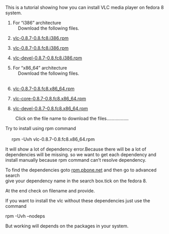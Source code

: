 This is a tutorial showing how you can install VLC media player on fedora 8 system.

1.  For “i386” architecture  
        Download the following files.

2.  [vlc-0.8.7-0.8.fc8.i386.rpm](http://download1.rpmfusion.org/free/fedora/updates/8/x86_64/vlc-0.8.7-0.8.fc8.i386.rpm)
3.  [vlc-0.8.7-0.8.fc8.i386.rpm](http://download1.rpmfusion.org/free/fedora/updates/8/x86_64/vlc-0.8.7-0.8.fc8.i386.rpm)
4.  [vlc-devel-0.8.7-0.8.fc8.i386.rpm](http://download1.rpmfusion.org/free/fedora/updates/8/x86_64/vlc-devel-0.8.7-0.8.fc8.i386.rpm) 

5.  For “x86\_64” architecture  
        Download the following files.  
     

6.  [vlc-0.8.7-0.8.fc8.x86\_64.rpm](http://download1.rpmfusion.org/free/fedora/updates/8/x86_64/vlc-0.8.7-0.8.fc8.x86_64.rpm)
7.  [vlc-core-0.8.7-0.8.fc8.x86\_64.rpm](http://download1.rpmfusion.org/free/fedora/updates/8/x86_64/vlc-core-0.8.7-0.8.fc8.x86_64.rpm) 
8.  [vlc-devel-0.8.7-0.8.fc8.x86\_64.rpm](http://download1.rpmfusion.org/free/fedora/updates/8/x86_64/vlc-devel-0.8.7-0.8.fc8.x86_64.rpm) 

        Click on the file name to download the files……………..

Try to install using rpm command  
   
     rpm -Uvh vlc-0.8.7-0.8.fc8.x86\_64.rpm

It will show a lot of dependency error.Because there will be a lot of dependencies will be missing. so we want to get each dependency and install manually because rpm command can’t resolve dependency.

To find the dependencies goto [rpm.pbone.net](http://rpm.pbone.net/) and then go to advanced search  
give your dependency name in the search box.tick on the fedora 8.

At the end check on filename and provide.

If you want to install the vlc without these dependencies just use the command

rpm -Uvh –nodeps

But working will depends on the packages in your system.
